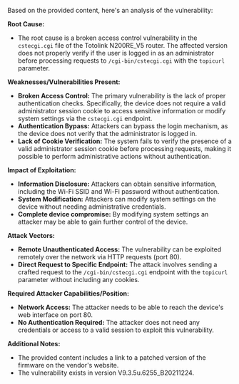 Based on the provided content, here's an analysis of the vulnerability:

**Root Cause:**

*   The root cause is a broken access control vulnerability in the `cstecgi.cgi` file of the Totolink N200RE_V5 router. The affected version does not properly verify if the user is logged in as an administrator before processing requests to `/cgi-bin/cstecgi.cgi` with the `topicurl` parameter.

**Weaknesses/Vulnerabilities Present:**

*   **Broken Access Control:** The primary vulnerability is the lack of proper authentication checks. Specifically, the device does not require a valid administrator session cookie to access sensitive information or modify system settings via the `cstecgi.cgi` endpoint.
*   **Authentication Bypass:** Attackers can bypass the login mechanism, as the device does not verify that the administrator is logged in.
*   **Lack of Cookie Verification:** The system fails to verify the presence of a valid administrator session cookie before processing requests, making it possible to perform administrative actions without authentication.

**Impact of Exploitation:**

*   **Information Disclosure:** Attackers can obtain sensitive information, including the Wi-Fi SSID and Wi-Fi password without authentication.
*   **System Modification:** Attackers can modify system settings on the device without needing administrative credentials.
*   **Complete device compromise:** By modifying system settings an attacker may be able to gain further control of the device.

**Attack Vectors:**

*   **Remote Unauthenticated Access:** The vulnerability can be exploited remotely over the network via HTTP requests (port 80).
*   **Direct Request to Specific Endpoint:** The attack involves sending a crafted request to the `/cgi-bin/cstecgi.cgi` endpoint with the `topicurl` parameter without including any cookies.

**Required Attacker Capabilities/Position:**

*   **Network Access:** The attacker needs to be able to reach the device's web interface on port 80.
*   **No Authentication Required:** The attacker does not need any credentials or access to a valid session to exploit this vulnerability.

**Additional Notes:**

*   The provided content includes a link to a patched version of the firmware on the vendor's website.
*   The vulnerability exists in version V9.3.5u.6255_B20211224.